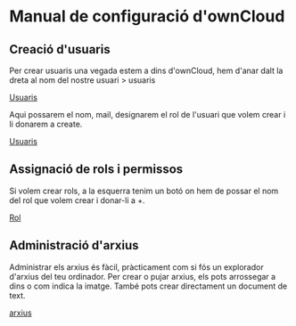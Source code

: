 # Manual de configuració d'ownCloud

## Creació d'usuaris

Per crear usuaris una vegada estem a dins d'ownCloud, hem d'anar dalt la dreta al nom del nostre usuari > usuaris

[Usuaris](Usuaris.png)

Aqui possarem el nom, mail, designarem el rol de l'usuari que volem crear i li donarem a create.

[Usuaris](hola.png)

## Assignació de rols i permissos

Si volem crear rols, a la esquerra tenim un botó on hem de possar el nom del rol que volem crear i donar-li a +.

[Rol](creausuario.png)

## Administració d'arxius

Administrar els arxius és fàcil, pràcticament com si fós un explorador d'arxius del teu ordinador. 
Per crear o pujar arxius, els pots arrossegar a dins o com indica la imatge. També pots crear directament un document de text.

[arxius](subir_archivos.png)
